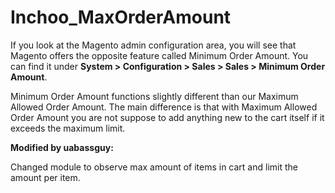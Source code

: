 Inchoo_MaxOrderAmount
=====================

If you look at the Magento admin configuration area, you will see that Magento offers the opposite feature called Minimum Order Amount. You can find it under <strong>System > Configuration > Sales > Sales > Minimum Order Amount</strong>.

Minimum Order Amount functions slightly different than our Maximum Allowed Order Amount. The main difference is that with Maximum Allowed Order Amount you are not suppose to add anything new to the cart itself if it exceeds the maximum limit.

<strong>Modified by uabassguy:</strong>

Changed module to observe max amount of items in cart and limit the amount per item.
